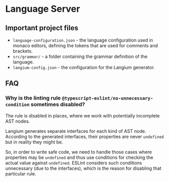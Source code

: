# Language Server

## Important project files

- `language-configuration.json` - the language configuration used in monaco editors, defining the tokens that are used for comments and brackets.
- `src/grammar/` - a folder containing the grammar definition of the language.
- `langium-config.json` - the configuration for the Langium generator.

## FAQ

### Why is the linting rule `@typescript-eslint/no-unnecessary-condition` sometimes disabled?

The rule is disabled in places, where we work with potentially incomplete AST nodes.

Langium generates separate interfaces for each kind of AST node.
According to the generated interfaces, their properties are never `undefined` but in reality they might be.

So, in order to write safe code, we need to handle those cases where properties may be `undefined` and thus use 
conditions for checking the actual value against `undefined`.
ESLint considers such conditions unnecessary (due to the interfaces), which is the reason for disabling that particular 
rule.
